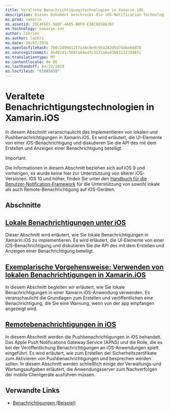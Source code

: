 ```yaml
---
title: Veraltete Benachrichtigungstechnologien in Xamarin.iOS
description: Dieses Dokument beschreibt die iOS-Notification-Technologien, die durch das Framework Benutzerbenachrichtigungen eingeführt, die unter iOS 10 als veraltet gelten.
ms.prod: xamarin
ms.assetid: 20C4F6E5-56DF-4A85-BBF0-E38C88586307
ms.technology: xamarin-ios
author: lobrien
ms.author: laobri
ms.date: 10/07/2016
ms.openlocfilehash: 7b0c2d99412f7a34c0e9c95a282d5d74dbe8dd78
ms.sourcegitcommit: 4b402d1c508fa84e4fc3171a6e43b811323948fc
ms.translationtype: MT
ms.contentlocale: de-DE
ms.lasthandoff: 04/23/2019
ms.locfileid: "61085659"
---
```

# <a name="deprecated-notification-technologies-in-xamarinios"></a>Veraltete Benachrichtigungstechnologien in Xamarin.iOS

In diesem Abschnitt veranschaulicht das Implementieren von lokalen und Pushbenachrichtigungen in Xamarin.iOS. Es wird erläutert, die UI-Elemente von einer iOS-Benachrichtigung und diskutieren Sie die API des mit dem Erstellen und Anzeigen einer Benachrichtigung beteiligt.

> [!IMPORTANT]
> Die Informationen in diesem Abschnitt beziehen sich auf iOS 9 und vorherigen, es wurde keine hier zur Unterstützung von älterer iOS-Versionen. IOS 10 und höher, finden Sie unter den [Handbuch für die Benutzer-Notification-Framework](~/ios/platform/user-notifications/index.md) für die Unterstützung von sowohl lokale als auch Remote-Benachrichtigung auf iOS-Geräten.

## <a name="sections"></a>Abschnitte

<a name="Local Notifications In iOS" />

##  <a name="local-notifications-in-ioslocal-notifications-in-iosmd"></a>[Lokale Benachrichtigungen unter iOS](local-notifications-in-ios.md)

Dieser Abschnitt wird erläutert, wie Sie lokale Benachrichtigungen in Xamarin.iOS zu implementieren. Es wird erläutert, die UI-Elemente von einer iOS-Benachrichtigung und diskutieren Sie die API des mit dem Erstellen und Anzeigen einer Benachrichtigung beteiligt.

<a name="Local Notifications Walkthrough" />

##  <a name="walkthrough---using-local-notifications-in-xamarinioslocal-notifications-in-ios-walkthroughmd"></a>[Exemplarische Vorgehensweise: Verwenden von lokalen Benachrichtigungen in Xamarin.iOS](local-notifications-in-ios-walkthrough.md)

In diesem Abschnitt begleiten wir erläutert, wie Sie lokale Benachrichtigungen in einer Xamarin.iOS-Anwendung verwenden. Es veranschaulicht die Grundlagen zum Erstellen und veröffentlichen eine Benachrichtigung, die Sie eine Warnung, wenn von der app empfangen angezeigt wird.

<a name="Remote Notifications In iOS" />

##  <a name="remote-notifications-in-iosremote-notifications-in-iosmd"></a>[Remotebenachrichtigungen in iOS](remote-notifications-in-ios.md)

In diesem Abschnitt werden die Pushbenachrichtigungen in iOS behandelt. Das Apple Push Notifications Gateway Service (APNS) und die Rolle, die es bei der Veröffentlichung Benachrichtigungen an iOS-Anwendungen spielt eingeführt. Es wird erläutert, wie zum Erstellen der Sicherheitszertifikate zum Aktivieren von Pushbenachrichtigungen und besprechen werden sollen. In diesem Abschnitt werden schließlich einige der Verwaltungs-und Wartungsaufgaben erläutert, die Anwendungsserver zum Nachverfolgen der mobile Clientgeräte ausführen müssen.

## <a name="related-links"></a>Verwandte Links

- [Benachrichtigungen (Beispiel)](https://developer.xamarin.com/samples/monotouch/Notifications/)
